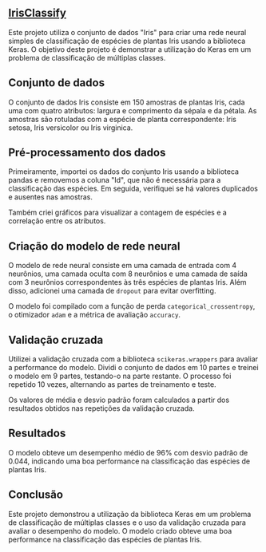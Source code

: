 ## [IrisClassify](https://github.com/vilelas/IrisClassify/blob/main/Iris/Conjunto%20de%20dados%20flor%20Iris.ipynb)
Este projeto utiliza o conjunto de dados "Iris" para criar uma rede neural simples de classificação de espécies de plantas Iris usando a biblioteca Keras. O objetivo deste projeto é demonstrar a utilização do Keras em um problema de classificação de múltiplas classes.

## Conjunto de dados
O conjunto de dados Iris consiste em 150 amostras de plantas Iris, cada uma com quatro atributos: largura e comprimento da sépala e da pétala. As amostras são rotuladas com a espécie de planta correspondente: Iris setosa, Iris versicolor ou Iris virginica.

## Pré-processamento dos dados
Primeiramente, importei os dados do conjunto Iris usando a biblioteca pandas e removemos a coluna "Id", que não é necessária para a classificação das espécies. Em seguida, verifiquei se há valores duplicados e ausentes nas amostras.

Também criei gráficos para visualizar a contagem de espécies e a correlação entre os atributos.

## Criação do modelo de rede neural
O modelo de rede neural consiste em uma camada de entrada com 4 neurônios, uma camada oculta com 8 neurônios e uma camada de saída com 3 neurônios correspondentes às três espécies de plantas Iris. Além disso, adicionei uma camada de ``dropout`` para evitar overfitting.

O modelo foi compilado com a função de perda ``categorical_crossentropy``, o otimizador ``adam`` e a métrica de avaliação ``accuracy``.

## Validação cruzada
Utilizei a validação cruzada com a biblioteca ``scikeras.wrappers`` para avaliar a performance do modelo. Dividi o conjunto de dados em 10 partes e treinei o modelo em 9 partes, testando-o na parte restante. O processo foi repetido 10 vezes, alternando as partes de treinamento e teste.

Os valores de média e desvio padrão foram calculados a partir dos resultados obtidos nas repetições da validação cruzada.

## Resultados
O modelo obteve um desempenho médio de 96% com desvio padrão de 0.044, indicando uma boa performance na classificação das espécies de plantas Iris.

## Conclusão
Este projeto demonstrou a utilização da biblioteca Keras em um problema de classificação de múltiplas classes e o uso da validação cruzada para avaliar o desempenho do modelo. O modelo criado obteve uma boa performance na classificação das espécies de plantas Iris.